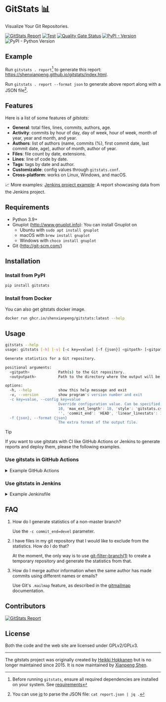 # GitStats 📊

Visualize Your Git Repositories.

<!--[![PyPI - Downloads](https://img.shields.io/pypi/dm/gitstats?color=blue)](https://pypistats.org/packages/gitstats)-->
[![GitStats Report](https://img.shields.io/badge/GitStats_Report-passing-lightgreen?style=flat&&logo=git&&logoColor=white)](https://shenxianpeng.github.io/gitstats/index.html)
[![Test](https://github.com/shenxianpeng/gitstats/actions/workflows/test.yml/badge.svg)](https://github.com/shenxianpeng/gitstats/actions/workflows/test.yml)
[![Quality Gate Status](https://sonarcloud.io/api/project_badges/measure?project=shenxianpeng_gitstats&metric=alert_status)](https://sonarcloud.io/summary/new_code?id=shenxianpeng_gitstats)
[![PyPI - Version](https://img.shields.io/pypi/v/gitstats?color=blue)](https://pypi.org/project/gitstats/)
![PyPI - Python Version](https://img.shields.io/pypi/pyversions/gitstats)

## Example

Run `gitstats . report`[^1] to generate this report: https://shenxianpeng.github.io/gitstats/index.html.

Run `gitstats . report --format json` to generate above report along with a JSON file[^2].

[^1]: Before running `gitstats`, ensure all required dependencies are installed on your system. See [requirements](#Requirements)

[^2]: You can use [jq](https://jqlang.github.io/jq/) to parse the JSON file: `cat report.json | jq .`

## Features

Here is a list of some features of _gitstats_:

* **General**: total files, lines, commits, authors, age.
* **Activity**: commits by hour of day, day of week, hour of week, month of year, year and month, and year.
* **Authors**: list of authors (name, commits (%), first commit date, last commit date, age), author of month, author of year.
* **Files**: file count by date, extensions.
* **Lines**: line of code by date.
* **Tags**: tags by date and author.
* **Customizable**: config values through `gitstats.conf`.
* **Cross-platform**: works on Linux, Windows, and macOS.

📈 More examples: [Jenkins project example](https://shenxianpeng.github.io/gitstats/examples/jenkins/index.html): A report showcasing data from the Jenkins project.

## Requirements

- Python 3.9+
- Gnuplot (http://www.gnuplot.info): You can install Gnuplot on
  - Ubuntu with `sudo apt install gnuplot`
  - macOS with `brew install gnuplot`
  - Windows with `choco install gnuplot`
- Git (http://git-scm.com/)

## Installation

### Install from PyPI

```bash
pip install gitstats
```

### Install from Docker

You can also get gitstats docker image.

```bash
docker run ghcr.io/shenxianpeng/gitstats:latest --help
```

## Usage

```bash
gitstats --help
usage: gitstats [-h] [-v] [-c key=value] [-f {json}] <gitpath> [<gitpath> ...] <outputpath>

Generate statistics for a Git repository.

positional arguments:
  <gitpath>             Path(s) to the Git repository.
  <outputpath>          Path to the directory where the output will be stored.

options:
  -h, --help            show this help message and exit
  -v, --version         show program's version number and exit
  -c key=value, --config key=value
                        Override configuration value. Can be specified multiple times. Default configuration: {'max_domains':
                        10, 'max_ext_length': 10, 'style': 'gitstats.css', 'max_authors': 20, 'authors_top': 5, 'commit_begin':
                        '', 'commit_end': 'HEAD', 'linear_linestats': 1, 'project_name': '', 'processes': 8, 'start_date': ''}.
  -f {json}, --format {json}
                        The extra format of the output file.
```

> [!TIP]
> If you want to use gitstats with CI like GitHub Actions or Jenkins to generate reports and deploy them, please the following examples.

### Use gitstats in GitHub Actions

<details>
<summary>Example GitHub Actions</summary>

Use gitstats in GitHub Actions to generate reports and deploy them to GitHub Pages.

```yaml
name: GitStats Preview

on:
  cron:
    - cron: '0 0 * * 0'  # Run at every sunday at 00:00
  workflow_dispatch:

jobs:
  build:
    runs-on: ubuntu-latest

    steps:
    - name: Checkout Repository
      uses: actions/checkout@v4
      with:
        fetch-depth: 0 # get all history.

    - name: Install Dependencies
      run: |
        sudo apt-get update
        sudo apt-get install -y gnuplot

    - name: Generate GitStats Report
      run: |
        pipx install gitstats
        gitstats . gitstats-report

    - name: Deploy to GitHub Pages for view
      uses: peaceiris/actions-gh-pages@v4
      with:
        github_token: ${{ secrets.GITHUB_TOKEN }}
        publish_dir: gitstats-report
```
</details>

### Use gitstats in Jenkins

<details>
<summary>Example Jenkinsfile</summary>

Use gitstats in Jenkins to generate reports and publish them to Jenkins server.

```groovy
pipeline {
    agent any
    options {
        cron('0 0 * * 0')  // Run at every sunday at 00:00
    }
    stages {
        stage('Generate GitStats Report') {
            steps {
                checkout scm
                sh '''
                python3 -m venv venv
                source venv/bin/activate
                pip install gitstats
                gitstats . gitstats-report
                '''
            }
        }
        stage('Publish GitStats Report') {
            steps {
                publishHTML([allowMissing: false, alwaysLinkToLastBuild: true, keepAll: true, reportDir: 'gitstats-report', reportFiles: 'index.html', reportName: 'GitStats Report'])
            }
        }
    }
    post {
        always {
            cleanWs()
        }
    }
}
```
</details>

## FAQ

1. How do I generate statistics of a non-master branch?

    Use the `-c commit_end=devel` parameter.

2. I have files in my git repository that I would like to exclude from the statistics. How do I do that?

    At the moment, the only way is to use [git-filter-branch(1)](https://git-scm.com/docs/git-filter-branch) to create a temporary repository and generate the statistics from that.

3. How do I merge author information when the same author has made commits using different names or emails?

    Use Git's `.mailmap` feature, as described in the [gitmailmap](https://git-scm.com/docs/gitmailmap) documentation.

## Contributors

[![GitStats Report](https://contrib.rocks/image?repo=shenxianpeng/gitstats)](https://github.com/shenxianpeng/gitstats/graphs/contributors)

## License

Both the code and the web site are licensed under GPLv2/GPLv3.

---

The gitstats project was originally created by [H​eikki H​okkanen](https://github.com/hoxu) but is no longer maintained since 2015. It is now maintained by [Xianpeng Shen](https://github.com/shenxianpeng).
